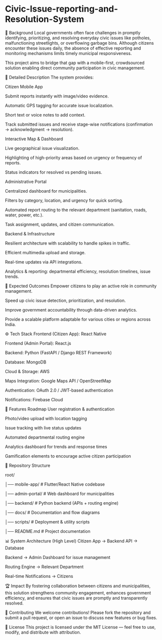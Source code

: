 # Civic-Issue-reporting-and-Resolution-System


📌 Background
Local governments often face challenges in promptly identifying, prioritizing, and resolving everyday civic issues like potholes, malfunctioning streetlights, or overflowing garbage bins. Although citizens encounter these issues daily, the absence of effective reporting and monitoring mechanisms limits timely municipal responsiveness.

This project aims to bridge that gap with a mobile-first, crowdsourced solution enabling direct community participation in civic management.


📝 Detailed Description
The system provides:

Citizen Mobile App

Submit reports instantly with image/video evidence.

Automatic GPS tagging for accurate issue localization.

Short text or voice notes to add context.

Track submitted issues and receive stage-wise notifications (confirmation → acknowledgment → resolution).

Interactive Map & Dashboard

Live geographical issue visualization.

Highlighting of high-priority areas based on urgency or frequency of reports.

Status indicators for resolved vs pending issues.

Administrative Portal

Centralized dashboard for municipalities.

Filters by category, location, and urgency for quick sorting.

Automated report routing to the relevant department (sanitation, roads, water, power, etc.).

Task assignment, updates, and citizen communication.

Backend & Infrastructure

Resilient architecture with scalability to handle spikes in traffic.

Efficient multimedia upload and storage.

Real-time updates via API integrations.

Analytics & reporting: departmental efficiency, resolution timelines, issue trends.


🎯 Expected Outcomes
Empower citizens to play an active role in community management.

Speed up civic issue detection, prioritization, and resolution.

Improve government accountability through data-driven analytics.

Provide a scalable platform adaptable for various cities or regions across India.

⚙️ Tech Stack
Frontend (Citizen App): React Native

Frontend (Admin Portal): React.js

Backend: Python (FastAPI / Django REST Framework)

Database: MongoDB

Cloud & Storage: AWS 

Maps Integration: Google Maps API / OpenStreetMap

Authentication: OAuth 2.0 / JWT-based authentication

Notifications: Firebase Cloud 



🚀 Features Roadmap
 User registration & authentication

 Photo/video upload with location tagging

 Issue tracking with live status updates

 Automated departmental routing engine

 Analytics dashboard for trends and response times

 Gamification elements to encourage active citizen participation

 

📂 Repository Structure

root/

│── mobile-app/  # Flutter/React Native codebase

│── admin-portal/  # Web dashboard for municipalities

│── backend/  # Python backend (APIs + routing engine)

│── docs/  # Documentation and flow diagrams

│── scripts/  # Deployment & utility scripts

│── README.md  # Project documentation


📊 System Architecture (High Level)
Citizen App → Backend API → Database

Backend → Admin Dashboard for issue management

Routing Engine → Relevant Department

Real-time Notifications → Citizens



🏆 Impact
By fostering collaboration between citizens and municipalities, this solution strengthens community engagement, enhances government efficiency, and ensures that civic issues are promptly and transparently resolved.


🤝 Contributing
We welcome contributions! Please fork the repository and submit a pull request, or open an issue to discuss new features or bug fixes.


📜 License
This project is licensed under the MIT License — feel free to use, modify, and distribute with attribution.
